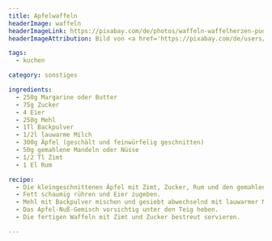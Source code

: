 ```yaml
---
title: Apfelwaffeln
headerImage: waffeln
headerImageLink: https://pixabay.com/de/photos/waffeln-waffelherzen-puderzucker-2189232/
headerImageAttribution: Bild von <a href='https://pixabay.com/de/users/congerdesign-509903/?utm_source=link-attribution&amp;utm_medium=referral&amp;utm_campaign=image&amp;utm_content=2189232'>congerdesign</a> auf <a href='https://pixabay.com/de/?utm_source=link-attribution&amp;utm_medium=referral&amp;utm_campaign=image&amp;utm_content=2189232'>Pixabay</a>

tags:
  - kuchen

category: sonstiges

ingredients:
  - 250g Margarine oder Butter
  - 75g Zucker
  - 4 Eier
  - 250g Mehl
  - 1Tl Backpulver
  - 1/2l lauwarme Milch
  - 300g Äpfel (geschält und feinwürfelig geschnitten)
  - 50g gemahlene Mandeln oder Nüsse
  - 1/2 Tl Zimt
  - 1 El Rum

recipe:
  - Die kleingeschnittenen Äpfel mit Zimt, Zucker, Rum und den gemahlenen Nüssen vermischen und etwas durchziehen lassen.
  - Fett schaumig rühren und Eier zugeben.
  - Mehl mit Backpulver mischen und gesiebt abwechselnd mit lauwarmer Milch einrühren.
  - Das Apfel-Nuß-Gemisch vorsichtig unter den Teig heben.
  - Die fertigen Waffeln mit Zimt und Zucker bestreut servieren.

---
```

